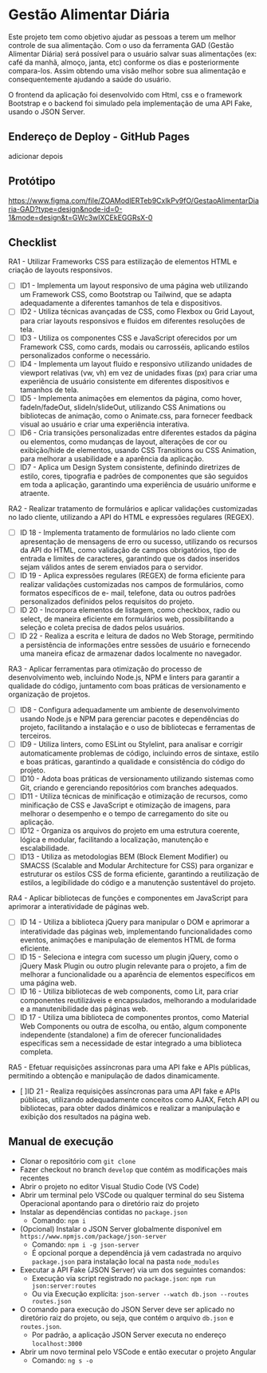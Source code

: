 # Gestão Alimentar Diária

Este projeto tem como objetivo ajudar as pessoas a terem um melhor controle de sua alimentação. Com o uso da ferramenta GAD (Gestão Alimentar Diária) será possível para o usuário salvar suas alimentações (ex: café da manhã, almoço, janta, etc) conforme os dias e posteriormente compara-los. Assim obtendo uma visão melhor sobre sua alimentação e consequentemente ajudando a saúde do usuário.

O frontend da aplicação foi desenvolvido com Html, css e o framework Bootstrap e o backend foi simulado pela implementação de uma API Fake, usando o JSON Server.

## Endereço de Deploy - GitHub Pages

adicionar depois

## Protótipo

https://www.figma.com/file/ZOAModlERTeb9CxlkPv9fO/GestaoAlimentarDiaria-GAD?type=design&node-id=0-1&mode=design&t=GWc3wIXCEkEGGRsX-0

## Checklist

RA1 - Utilizar Frameworks CSS para estilização de elementos HTML e criação de layouts responsivos.
  - [ ] ID1 - Implementa um layout responsivo de uma página web utilizando um Framework CSS, como Bootstrap ou Tailwind, que se adapta adequadamente a diferentes         tamanhos de tela e dispositivos.
  - [ ] ID2 - Utiliza técnicas avançadas de CSS, como Flexbox ou Grid Layout, para criar layouts responsivos e fluidos em diferentes resoluções de tela.
  - [ ] ID3 - Utiliza os componentes CSS e JavaScript oferecidos por um Framework CSS, como cards, modais ou carrosséis, aplicando estilos personalizados conforme o     necessário.
  - [ ] ID4 - Implementa um layout fluido e responsivo utilizando unidades de viewport relativas (vw, vh) em vez de unidades fixas (px) para criar uma experiência de     usuário consistente em diferentes dispositivos e tamanhos de tela.
  - [ ] ID5 - Implementa animações em elementos da página, como hover, fadeIn/fadeOut, slideIn/slideOut, utilizando CSS Animations ou bibliotecas de animação, como o     Animate.css, para fornecer feedback visual ao usuário e criar uma experiência interativa.
  - [ ] ID6 - Cria transições personalizadas entre diferentes estados da página ou elementos, como mudanças de layout, alterações de cor ou exibição/hide de elementos,   usando CSS Transitions ou CSS Animation, para melhorar a usabilidade e a aparência da aplicação.
  - [ ] ID7 - Aplica um Design System consistente, definindo diretrizes de estilo, cores, tipografia e padrões de componentes que são seguidos em toda a aplicação,       garantindo uma experiência de usuário uniforme e atraente.

RA2 - Realizar tratamento de formulários e aplicar validações customizadas no lado cliente, utilizando a API do HTML e expressões regulares (REGEX).
  - [ ] ID 18 - Implementa tratamento de formulários no lado cliente com apresentação de mensagens de erro ou sucesso, utilizando os recursos da API do HTML, como        validação de campos obrigatórios, tipo de entrada e limites de caracteres, garantindo que os dados inseridos sejam válidos antes de serem enviados para o servidor.
  - [ ] ID 19 - Aplica expressões regulares (REGEX) de forma eficiente para realizar validações customizadas nos campos de formulários, como formatos específicos de e-  mail, telefone, data ou outros padrões personalizados definidos pelos requisitos do projeto.
  - [ ] ID 20 - Incorpora elementos de listagem, como checkbox, radio ou select, de maneira eficiente em formulários web, possibilitando a seleção e coleta precisa de   dados  pelos usuários.
  - [ ] ID 22 - Realiza a escrita e leitura de dados no Web Storage, permitindo a persistência de informações entre sessões de usuário e fornecendo uma maneira eficaz   de armazenar dados localmente no navegador.

RA3 - Aplicar ferramentas para otimização do processo de desenvolvimento web, incluindo Node.js, NPM e linters para garantir a qualidade do código, juntamento com boas práticas de versionamento e organização de projetos.
  - [ ] ID8 - Configura adequadamente um ambiente de desenvolvimento usando Node.js e NPM para gerenciar pacotes e dependências do projeto, facilitando a instalação e    o uso de bibliotecas e ferramentas de terceiros.
  - [ ] ID9 - Utiliza linters, como ESLint ou Stylelint, para analisar e corrigir automaticamente problemas de código, incluindo erros de sintaxe, estilo e boas          práticas, garantindo a qualidade e consistência do código do projeto.
  - [ ] ID10 - Adota boas práticas de versionamento utilizando sistemas como Git, criando e gerenciando repositórios com branches adequados.
  - [ ] ID11 - Utiliza técnicas de minificação e otimização de recursos, como minificação de CSS e JavaScript e otimização de imagens, para melhorar o desempenho e o     tempo de carregamento do site ou aplicação.
  - [ ] ID12 - Organiza os arquivos do projeto em uma estrutura coerente, lógica e modular, facilitando a localização, manutenção e escalabilidade.
  - [ ] ID13 - Utiliza as metodologias BEM (Block Element Modifier) ou SMACSS (Scalable and Modular Architecture for CSS) para organizar e estruturar os estilos CSS de   forma eficiente, garantindo a reutilização de estilos, a legibilidade do código e a manutenção sustentável do projeto.

RA4 - Aplicar bibliotecas de funções e componentes em JavaScript para aprimorar a interatividade de páginas web.
  - [ ] ID 14 - Utiliza a biblioteca jQuery para manipular o DOM e aprimorar a interatividade das páginas web, implementando funcionalidades como eventos, animações e   manipulação de elementos HTML de forma eficiente. 
  - [ ] ID 15 - Seleciona e integra com sucesso um plugin jQuery, como o jQuery Mask Plugin ou outro plugin relevante para o projeto, a fim de melhorar a                 funcionalidade ou a aparência de elementos específicos em uma página web. 
  - [ ] ID 16 - Utiliza bibliotecas de web components, como Lit, para criar componentes reutilizáveis e encapsulados, melhorando a modularidade e a manutenibilidade      das páginas web. 
  - [ ] ID 17 - Utiliza uma biblioteca de componentes prontos, como Material Web Components ou outra de escolha, ou então, algum componente independente (standalone) a   fim de oferecer funcionalidades específicas sem a necessidade de estar integrado a uma biblioteca completa.

RA5 - Efetuar requisições assíncronas para uma API fake e APIs públicas, permitindo a obtenção e manipulação de dados dinamicamente.
  - [ ]ID 21 - Realiza requisições assíncronas para uma API fake e APIs públicas, utilizando adequadamente conceitos como AJAX, Fetch API ou bibliotecas, para obter      dados dinâmicos e realizar a manipulação e exibição dos resultados na página web.

## Manual de execução
- Clonar o repositório com `git clone`
- Fazer checkout no branch `develop` que contém as modificações mais recentes
- Abrir o projeto no editor Visual Studio Code (VS Code)
- Abrir um terminal pelo VSCode ou qualquer terminal do seu Sistema Operacional apontando para o diretório raiz do projeto 
- Instalar as dependências contidas no `package.json`
  - Comando: `npm i`
- (Opcional) Instalar o JSON Server globalmente disponível em `https://www.npmjs.com/package/json-server`
  - Comando: `npm i -g json-server` 
  - É opcional porque a dependência já vem cadastrada no arquivo `package.json` para instalação local na pasta `node_modules`
- Executar a API Fake (JSON Server) via um dos seguintes comandos: 
  - Execução via script registrado no `package.json`: `npm run json:server:routes` 
  - Ou via Execução explícita: `json-server --watch db.json --routes routes.json`
- O comando para execução do JSON Server deve ser aplicado no diretório raiz do projeto, ou seja, que contém o arquivo `db.json` e `routes.json`.
  - Por padrão, a aplicação JSON Server executa no endereço `localhost:3000`    
- Abrir um novo terminal pelo VSCode e então executar o projeto Angular
  - Comando: `ng s -o`
